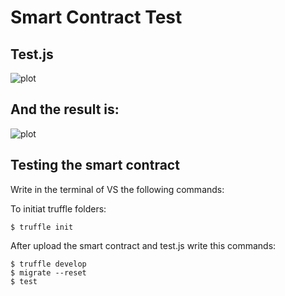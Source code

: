 # Smart Contract Test



## Test.js
![plot](https://www5.0zz0.com/2021/04/21/06/173801574.png)
## And the result is:
 ![plot](https://www3.0zz0.com/2021/04/21/06/194022281.jpg)

	
## Testing the smart contract 

Write in the terminal of VS the following commands:

To initiat truffle folders:
```
$ truffle init
```
After upload the smart contract and test.js write this commands:
```
$ truffle develop
$ migrate --reset
$ test
```

